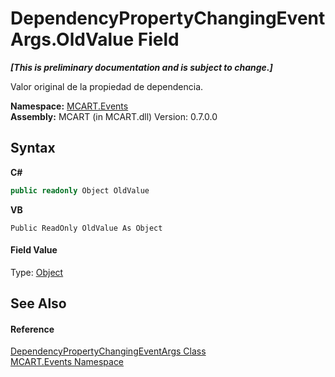 # DependencyPropertyChangingEventArgs.OldValue Field
 _**\[This is preliminary documentation and is subject to change.\]**_

Valor original de la propiedad de dependencia.

**Namespace:**&nbsp;<a href="e063e014-3886-09dc-6bff-1da9132b73cc">MCART.Events</a><br />**Assembly:**&nbsp;MCART (in MCART.dll) Version: 0.7.0.0

## Syntax

**C#**<br />
``` C#
public readonly Object OldValue
```

**VB**<br />
``` VB
Public ReadOnly OldValue As Object
```


#### Field Value
Type: <a href="http://msdn2.microsoft.com/es-es/library/e5kfa45b" target="_blank">Object</a>

## See Also


#### Reference
<a href="aef5c51e-72b2-687c-afcd-84894c4d168e">DependencyPropertyChangingEventArgs Class</a><br /><a href="e063e014-3886-09dc-6bff-1da9132b73cc">MCART.Events Namespace</a><br />